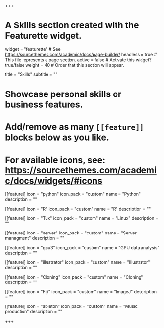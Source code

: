 +++
# A Skills section created with the Featurette widget.
widget = "featurette"  # See https://sourcethemes.com/academic/docs/page-builder/
headless = true  # This file represents a page section.
active = false  # Activate this widget? true/false
weight = 40  # Order that this section will appear.

title = "Skills"
subtitle = ""

# Showcase personal skills or business features.
# 
# Add/remove as many `[[feature]]` blocks below as you like.
# 
# For available icons, see: https://sourcethemes.com/academic/docs/widgets/#icons



[[feature]]
  icon = "python"
  icon_pack = "custom"
  name = "Python"
  description = ""  

[[feature]]
  icon = "R"
  icon_pack = "custom"
  name = "R"
  description = ""
  
[[feature]]
  icon = "Tux"
  icon_pack = "custom"
  name = "Linux"
  description = ""  

[[feature]]
  icon = "server"
  icon_pack = "custom"
  name = "Server managment"
  description = ""


[[feature]]
  icon = "gpu3"
  icon_pack = "custom"
  name = "GPU data analysis"
  description = ""
  

[[feature]]
  icon = "illustrator"
  icon_pack = "custom"
  name = "Illustrator"
  description = ""

  
[[feature]]
  icon = "Cloning"
  icon_pack = "custom"
  name = "Cloning"
  description = ""
  
[[feature]]
  icon = "Fiji"
  icon_pack = "custom"
  name = "ImageJ"
  description = ""
  
[[feature]]
  icon = "ableton"
  icon_pack = "custom"
  name = "Music production"
  description = ""

+++
